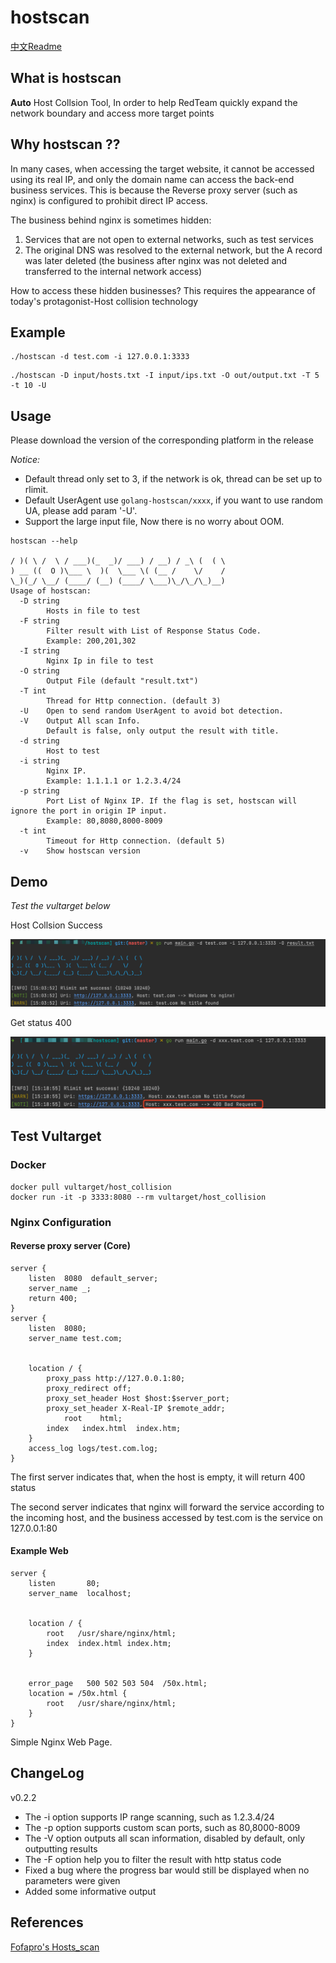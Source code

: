 # hostscan

[中文Readme](./README_zh.md)

## What is hostscan

**Auto** Host Collsion Tool, In order to help RedTeam quickly expand the network boundary and access more target points

## Why hostscan ?? 

In many cases, when accessing the target website, it cannot be accessed using its real IP, and only the domain name can access the back-end business services. This is because the Reverse proxy server (such as nginx) is configured to prohibit direct IP access.

The business behind nginx is sometimes hidden:
1. Services that are not open to external networks, such as test services
2. The original DNS was resolved to the external network, but the A record was later deleted (the business after nginx was not deleted and transferred to the internal network access)

How to access these hidden businesses? This requires the appearance of today's protagonist-Host collision technology

## Example

```
./hostscan -d test.com -i 127.0.0.1:3333
```

```
./hostscan -D input/hosts.txt -I input/ips.txt -O out/output.txt -T 5 -t 10 -U
```

## Usage

Please download the version of the corresponding platform in the release

*Notice:*
- Default thread only set to 3, if the network is ok, thread can be set up to rlimit.
- Default UserAgent use `golang-hostscan/xxxx`, if you want to use random UA, please add param '-U'.
- Support the large input file, Now there is no worry about OOM.

```
hostscan --help
  
/ )( \ /  \ / ___)(_  _)/ ___) / __) / _\ (  ( \
) __ ((  O )\___ \  )(  \___ \( (__ /    \/    /
\_)(_/ \__/ (____/ (__) (____/ \___)\_/\_/\_)__)        
Usage of hostscan:
  -D string
        Hosts in file to test
  -F string
        Filter result with List of Response Status Code. 
        Example: 200,201,302
  -I string
        Nginx Ip in file to test
  -O string
        Output File (default "result.txt")
  -T int
        Thread for Http connection. (default 3)
  -U    Open to send random UserAgent to avoid bot detection.
  -V    Output All scan Info. 
        Default is false, only output the result with title.
  -d string
        Host to test
  -i string
        Nginx IP. 
        Example: 1.1.1.1 or 1.2.3.4/24
  -p string
        Port List of Nginx IP. If the flag is set, hostscan will ignore the port in origin IP input. 
        Example: 80,8080,8000-8009
  -t int
        Timeout for Http connection. (default 5)
  -v    Show hostscan version

```

## Demo

*Test the vultarget below*

Host Collsion Success

![demo](./images/demo1.png)

Get status 400

![demo](./images/demo2.png)

## Test Vultarget

### Docker

```
docker pull vultarget/host_collision
docker run -it -p 3333:8080 --rm vultarget/host_collision
```

### Nginx Configuration

#### Reverse proxy server (Core)

```
server {
    listen  8080  default_server;
    server_name _;
    return 400;
}
server {
    listen  8080;
    server_name test.com;


    location / {
        proxy_pass http://127.0.0.1:80;
        proxy_redirect off;
        proxy_set_header Host $host:$server_port;
        proxy_set_header X-Real-IP $remote_addr;
            root    html;
        index   index.html  index.htm;
    }
    access_log logs/test.com.log;
}
```

The first server indicates that, when the host is empty, it will return 400 status

The second server indicates that nginx will forward the service according to the incoming host, and the business accessed by test.com is the service on 127.0.0.1:80

#### Example Web

```
server {
    listen       80;
    server_name  localhost;


    location / {
        root   /usr/share/nginx/html;
        index  index.html index.htm;
    }


    error_page   500 502 503 504  /50x.html;
    location = /50x.html {
        root   /usr/share/nginx/html;
    }
}
```

Simple Nginx Web Page.

## ChangeLog

v0.2.2
- The -i option supports IP range scanning, such as 1.2.3.4/24
- The -p option supports custom scan ports, such as 80,8000-8009
- The -V option outputs all scan information, disabled by default, only outputting results
- The -F option help you to filter the result with http status code
- Fixed a bug where the progress bar would still be displayed when no parameters were given
- Added some informative output

## References

[Fofapro's Hosts_scan](https://github.com/fofapro/Hosts_scan)
